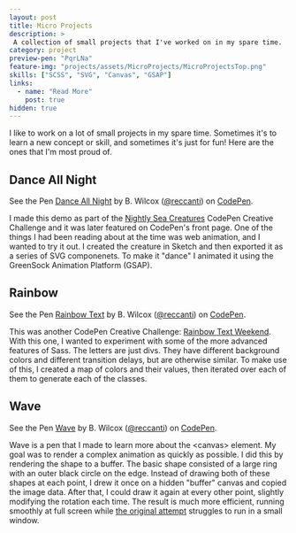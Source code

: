```yaml
---
layout: post
title: Micro Projects
description: >
 A collection of small projects that I've worked on in my spare time.
category: project
preview-pen: "PqrLNa"
feature-img: "projects/assets/MicroProjects/MicroProjectsTop.png"
skills: ["SCSS", "SVG", "Canvas", "GSAP"]
links:
  - name: "Read More"
    post: true
hidden: true
--- 
```


I like to work on a lot of small projects in my spare time. Sometimes it's to learn a new concept or skill, and sometimes it's just for fun! Here are the ones that I'm most proud of.

## Dance All Night
<p data-height="415" data-theme-id="25581" data-slug-hash="PqrLNa" data-default-tab="result" data-user="reccanti" data-embed-version="2" class="codepen">See the Pen <a href="http://codepen.io/reccanti/pen/PqrLNa/">Dance All Night</a> by B. Wilcox (<a href="http://codepen.io/reccanti">@reccanti</a>) on <a href="http://codepen.io">CodePen</a>.</p>
<script async src="//assets.codepen.io/assets/embed/ei.js"></script>

I made this demo as part of the [Nightly Sea Creatures](http://codepen.io/collection/neJVwm/) CodePen Creative Challenge and it was later featured on CodePen's front page. One of the things I had been reading about at the time was web animation, and I wanted to try it out. I created the creature in Sketch and then exported it as a series of SVG componenets. To make it "dance" I animated it using the GreenSock Animation Platform (GSAP).

## Rainbow
<p data-height="415" data-theme-id="25581" data-slug-hash="zGLave" data-default-tab="result" data-user="reccanti" data-embed-version="2" class="codepen">See the Pen <a href="http://codepen.io/reccanti/pen/zGLave/">Rainbow Text</a> by B. Wilcox (<a href="http://codepen.io/reccanti">@reccanti</a>) on <a href="http://codepen.io">CodePen</a>.</p>
<script async src="//assets.codepen.io/assets/embed/ei.js"></script>

This was another CodePen Creative Challenge: [Rainbow Text Weekend](http://codepen.io/collection/nxKPzY/). With this one, I wanted to experiment with some of the more advanced features of Sass. The letters are just divs. They have different background colors and different transition delays, but are otherwise similar. To make use of this, I created a map of colors and their values, then iterated over each of them to generate each of the classes.

## Wave
<p data-height="415" data-theme-id="25581" data-slug-hash="eJGXKL" data-default-tab="result" data-user="reccanti" data-embed-version="2" class="codepen">See the Pen <a href="http://codepen.io/reccanti/pen/eJGXKL/">Wave</a> by B. Wilcox (<a href="http://codepen.io/reccanti">@reccanti</a>) on <a href="http://codepen.io">CodePen</a>.</p>
<script async src="//assets.codepen.io/assets/embed/ei.js"></script>

Wave is a pen that I made to learn more about the \<canvas\> element. My goal was to render a complex animation as quickly as possible. I did this by rendering the shape to a buffer. The basic shape consisted of a large ring with an outer black circle on the edge. Instead of drawing both of these shapes at each point, I drew it once on a hidden "buffer" canvas and copied the image data. After that, I could draw it again at every other point, slightly modifying the rotation each time. The result is much more efficient, running smoothly at full screen while [the original attempt](http://codepen.io/reccanti/pen/YwYQab) struggles to run in a small window.
